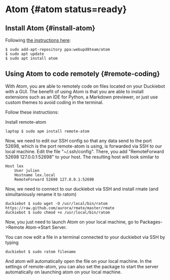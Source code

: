 # Atom {#atom status=ready}

## Install Atom {#install-atom}

Following [the instructions here][instructions]:

    $ sudo add-apt-repository ppa:webupd8team/atom
    $ sudo apt update
    $ sudo apt install atom

[instructions]: http://tipsonubuntu.com/2016/08/05/install-atom-text-editor-ubuntu-16-04/


## Using Atom to code remotely {#remote-coding}

With Atom, you are able to remotely code on files located on your Duckiebot with a GUI. The benefit of using Atom is that you are able to install extensions such as an IDE for Python, a Markdown previewer, or just use custom themes to avoid coding in the terminal.

Follow these instructions:

Install remote-atom

    laptop $ sudo apm install remote-atom
    
Now, we need to edit our SSH config so that any data send to the port 52698, which is the port remote-atom is using, is forwarded via SSH to our local machine. Edit the file "~/.ssh/config". There, you add "RemoteForward 52698 127.0.0.1:52698" to your host. The resulting host will look similar to

    Host lex
        User julien
        Hostname lex.local
        RemoteForward 52698 127.0.0.1:52698
        
Now, we need to connect to our duckiebot via SSH and install rmate (and simultaniously rename it to ratom)

    duckiebot $ sudo wget -O /usr/local/bin/ratom https://raw.github.com/aurora/rmate/master/rmate
    duckiebot $ sudo chmod +x /usr/local/bin/ratom
    
Now, you just need to launch Atom on your local machine, go to Packages->Remote Atom->Start Server.

You can now edit a file in a terminal connected to your duckiebot via SSH by typing

    duckiebot $ sudo ratom filename
    
And atom will automatically open the file on your local machine. In the settings of remote-atom, you can also set the package to start the server automatically on launching atom on your local machine.

